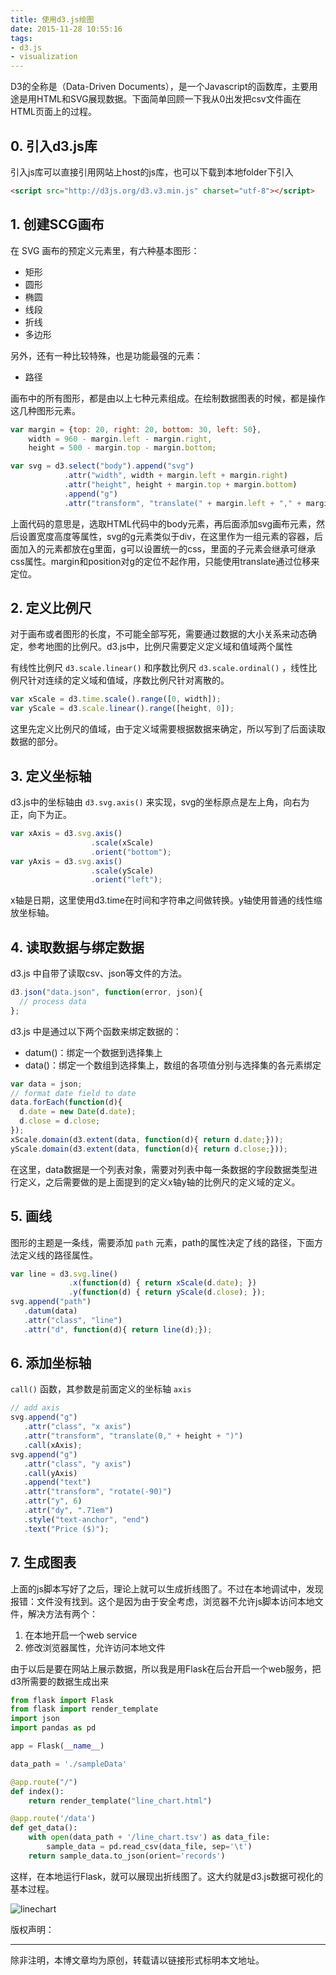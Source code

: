 ```yaml
---
title: 使用d3.js绘图
date: 2015-11-28 10:55:16
tags: 
- d3.js
- visualization
---
```



D3的全称是（Data-Driven Documents），是一个Javascript的函数库，主要用途是用HTML和SVG展现数据。下面简单回顾一下我从0出发把csv文件画在HTML页面上的过程。

## 0. 引入d3.js库

引入js库可以直接引用网站上host的js库，也可以下载到本地folder下引入

``` html
<script src="http://d3js.org/d3.v3.min.js" charset="utf-8"></script>
```


<!-- more -->

## 1. 创建SCG画布

在 SVG 画布的预定义元素里，有六种基本图形：
- 矩形
- 圆形
- 椭圆
- 线段
- 折线
- 多边形

另外，还有一种比较特殊，也是功能最强的元素：

- 路径


画布中的所有图形，都是由以上七种元素组成。在绘制数据图表的时候，都是操作这几种图形元素。

``` javascript
var margin = {top: 20, right: 20, bottom: 30, left: 50},
    width = 960 - margin.left - margin.right,
    height = 500 - margin.top - margin.bottom;

var svg = d3.select("body").append("svg")
            .attr("width", width + margin.left + margin.right)
            .attr("height", height + margin.top + margin.bottom)
            .append("g")
            .attr("transform", "translate(" + margin.left + "," + margin.top + ")");
```
上面代码的意思是，选取HTML代码中的body元素，再后面添加svg画布元素，然后设置宽度高度等属性，svg的g元素类似于div，在这里作为一组元素的容器，后面加入的元素都放在g里面，g可以设置统一的css，里面的子元素会继承可继承css属性。margin和position对g的定位不起作用，只能使用translate通过位移来定位。

## 2. 定义比例尺

对于画布或者图形的长度，不可能全部写死，需要通过数据的大小关系来动态确定，参考地图的比例尺。d3.js中，比例尺需要定义定义域和值域两个属性

有线性比例尺 `d3.scale.linear()` 和序数比例尺 `d3.scale.ordinal()` ，线性比例尺针对连续的定义域和值域，序数比例尺针对离散的。


``` javascript
var xScale = d3.time.scale().range([0, width]);
var yScale = d3.scale.linear().range([height, 0]);
```

这里先定义比例尺的值域，由于定义域需要根据数据来确定，所以写到了后面读取数据的部分。

## 3. 定义坐标轴

d3.js中的坐标轴由 `d3.svg.axis()` 来实现，svg的坐标原点是左上角，向右为正，向下为正。

``` javascript
var xAxis = d3.svg.axis()
                  .scale(xScale)
                  .orient("bottom");
var yAxis = d3.svg.axis()
                  .scale(yScale)
                  .orient("left");
```

x轴是日期，这里使用d3.time在时间和字符串之间做转换。y轴使用普通的线性缩放坐标轴。

## 4. 读取数据与绑定数据

d3.js 中自带了读取csv、json等文件的方法。

``` javascript
d3.json("data.json", function(error, json){
  // process data
};
```

d3.js 中是通过以下两个函数来绑定数据的：

- datum()：绑定一个数据到选择集上
- data()：绑定一个数组到选择集上，数组的各项值分别与选择集的各元素绑定

``` javascript
var data = json;
// format date field to date
data.forEach(function(d){
  d.date = new Date(d.date);
  d.close = d.close;
});
xScale.domain(d3.extent(data, function(d){ return d.date;}));
yScale.domain(d3.extent(data, function(d){ return d.close;}));
```

在这里，data数据是一个列表对象，需要对列表中每一条数据的字段数据类型进行定义，之后需要做的是上面提到的定义x轴y轴的比例尺的定义域的定义。

## 5. 画线

图形的主题是一条线，需要添加 `path` 元素，path的属性决定了线的路径，下面方法定义线的路径属性。

``` javascript
var line = d3.svg.line()
             .x(function(d) { return xScale(d.date); })
             .y(function(d) { return yScale(d.close); });
svg.append("path")
   .datum(data)
   .attr("class", "line")
   .attr("d", function(d){ return line(d);});
```

## 6. 添加坐标轴

`call()` 函数，其参数是前面定义的坐标轴 `axis`

``` javascript
// add axis
svg.append("g")
   .attr("class", "x axis")
   .attr("transform", "translate(0," + height + ")")
   .call(xAxis);
svg.append("g")
   .attr("class", "y axis")
   .call(yAxis)
   .append("text")
   .attr("transform", "rotate(-90)")
   .attr("y", 6)
   .attr("dy", ".71em")
   .style("text-anchor", "end")
   .text("Price ($)");
```

## 7. 生成图表

上面的js脚本写好了之后，理论上就可以生成折线图了。不过在本地调试中，发现报错：文件没有找到。这个是因为由于安全考虑，浏览器不允许js脚本访问本地文件，解决方法有两个：

1. 在本地开启一个web service
2. 修改浏览器属性，允许访问本地文件

由于以后是要在网站上展示数据，所以我是用Flask在后台开启一个web服务，把d3所需要的数据生成出来

``` python
from flask import Flask
from flask import render_template
import json
import pandas as pd

app = Flask(__name__)

data_path = './sampleData'

@app.route("/")
def index():
    return render_template("line_chart.html")

@app.route('/data')
def get_data():
    with open(data_path + '/line_chart.tsv') as data_file:
        sample_data = pd.read_csv(data_file, sep='\t')
    return sample_data.to_json(orient='records')
```

这样，在本地运行Flask，就可以展现出折线图了。这大约就是d3.js数据可视化的基本过程。

![linechart](http://7xkfga.com1.z0.glb.clouddn.com/d3_line_chart.JPG)

版权声明：<br>
<hr>
除非注明，本博文章均为原创，转载请以链接形式标明本文地址。<br>
